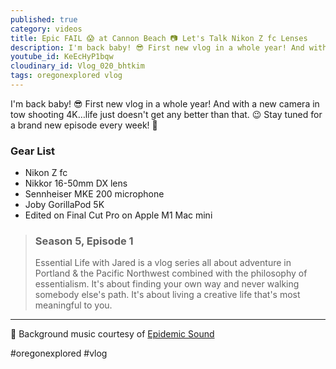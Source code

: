 ```yaml
---
published: true
category: videos
title: Epic FAIL 😱 at Cannon Beach 📷 Let's Talk Nikon Z fc Lenses
description: I'm back baby! 😎 First new vlog in a whole year! And with a new camera in tow shooting 4K…life just doesn't get any better than that. 😉 Stay tuned for a brand new episode every week! 🙌
youtube_id: KeEcHyP1bqw
cloudinary_id: Vlog_020_bhtkim
tags: oregonexplored vlog
---
```


I'm back baby! 😎 First new vlog in a whole year! And with a new camera in tow shooting 4K…life just doesn't get any better than that. 😉 Stay tuned for a brand new episode every week! 🙌

### Gear List

- Nikon Z fc
- Nikkor 16-50mm DX lens
- Sennheiser MKE 200 microphone
- Joby GorillaPod 5K
- Edited on Final Cut Pro on Apple M1 Mac mini

> ### Season 5, Episode 1
> 
> Essential Life with Jared is a vlog series all about adventure in Portland & the Pacific Northwest combined with the philosophy of essentialism. It's about finding your own way and never walking somebody else's path. It's about living a creative life that's most meaningful to you.

----

🎵 Background music courtesy of [Epidemic Sound](https://player.epidemicsound.com)

#oregonexplored #vlog